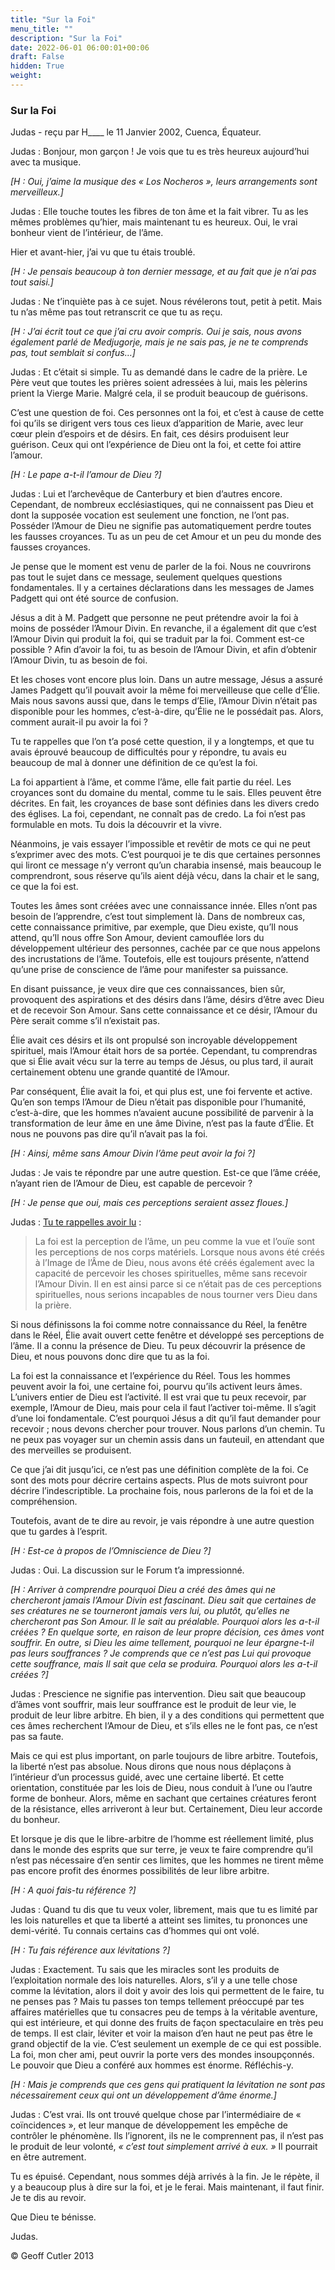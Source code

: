 ```yaml
---
title: "Sur la Foi"
menu_title: ""
description: "Sur la Foi"
date: 2022-06-01 06:00:01+00:06
draft: False
hidden: True
weight:
---
```

### Sur la Foi

Judas - reçu par H____ le 11 Janvier 2002, Cuenca, Équateur.

Judas : Bonjour, mon garçon ! Je vois que tu es très heureux aujourd’hui avec ta musique.

*[H : Oui, j’aime la musique des « Los Nocheros », leurs arrangements sont merveilleux.]*

Judas : Elle touche toutes les fibres de ton âme et la fait vibrer. Tu as les mêmes problèmes qu’hier, mais maintenant tu es heureux. Oui, le vrai bonheur vient de l’intérieur, de l’âme.

Hier et avant-hier, j’ai vu que tu étais troublé.

*[H : Je pensais beaucoup à ton dernier message, et au fait que je n’ai pas tout saisi.]*

Judas : Ne t’inquiète pas à ce sujet. Nous révélerons tout, petit à petit. Mais tu n’as même pas tout retranscrit ce que tu as reçu.

*[H : J’ai écrit tout ce que j’ai cru avoir compris. Oui je sais, nous avons également parlé de Medjugorje, mais je ne sais pas, je ne te comprends pas, tout semblait si confus…]*

Judas : Et c’était si simple. Tu as demandé dans le cadre de la prière. Le Père veut que toutes les prières soient adressées à lui, mais les pèlerins prient la Vierge Marie. Malgré cela, il se produit beaucoup de guérisons.

C’est une question de foi. Ces personnes ont la foi, et c’est à cause de cette foi qu’ils se dirigent vers tous ces lieux d’apparition de Marie, avec leur cœur plein d’espoirs et de désirs. En fait, ces désirs produisent leur guérison. Ceux qui ont l’expérience de Dieu ont la foi, et cette foi attire l’amour.

*[H : Le pape a-t-il l’amour de Dieu ?]*

Judas : Lui et l’archevêque de Canterbury et bien d’autres encore. Cependant, de nombreux ecclésiastiques, qui ne connaissent pas Dieu et dont la supposée vocation est seulement une fonction, ne l’ont pas. Posséder l’Amour de Dieu ne signifie pas automatiquement perdre toutes les fausses croyances. Tu as un peu de cet Amour et un peu du monde des fausses croyances.

Je pense que le moment est venu de parler de la foi. Nous ne couvrirons pas tout le sujet dans ce message, seulement quelques questions fondamentales. Il y a certaines déclarations dans les messages de James Padgett qui ont été source de confusion.

Jésus a dit à M. Padgett que personne ne peut prétendre avoir la foi à moins de posséder l’Amour Divin. En revanche, il a également dit que c’est l’Amour Divin qui produit la foi, qui se traduit par la foi. Comment est-ce possible ? Afin d’avoir la foi, tu as besoin de l’Amour Divin, et afin d’obtenir l’Amour Divin, tu as besoin de foi.

Et les choses vont encore plus loin. Dans un autre message, Jésus a assuré James Padgett qu’il pouvait avoir la même foi merveilleuse que celle d’Élie. Mais nous savons aussi que, dans le temps d’Elie, l’Amour Divin n’était pas disponible pour les hommes, c’est-à-dire, qu’Élie ne le possédait pas. Alors, comment aurait-il pu avoir la foi ?

Tu te rappelles que l’on t’a posé cette question, il y a longtemps, et que tu avais éprouvé beaucoup de difficultés pour y répondre, tu avais eu beaucoup de mal à donner une définition de ce qu’est la foi.

La foi appartient à l’âme, et comme l’âme, elle fait partie du réel. Les croyances sont du domaine du mental, comme tu le sais. Elles peuvent être décrites. En fait, les croyances de base sont définies dans les divers credo des églises. La foi, cependant, ne connaît pas de credo. La foi n’est pas formulable en mots. Tu dois la découvrir et la vivre.

Néanmoins, je vais essayer l’impossible et revêtir de mots ce qui ne peut s’exprimer avec des mots. C’est pourquoi je te dis que certaines personnes qui liront ce message n’y verront qu’un charabia insensé, mais beaucoup le comprendront, sous réserve qu’ils aient déjà vécu, dans la chair et le sang, ce que la foi est.

Toutes les âmes sont créées avec une connaissance innée. Elles n’ont pas besoin de l’apprendre, c’est tout simplement là. Dans de nombreux cas, cette connaissance primitive, par exemple, que Dieu existe, qu’Il nous attend, qu’Il nous offre Son Amour, devient camouflée lors du développement ultérieur des personnes, cachée par ce que nous appelons des incrustations de l’âme. Toutefois, elle est toujours présente, n’attend qu’une prise de conscience de l’âme pour manifester sa puissance.

En disant puissance, je veux dire que ces connaissances, bien sûr, provoquent des aspirations et des désirs dans l’âme, désirs d’être avec Dieu et de recevoir Son Amour. Sans cette connaissance et ce désir, l’Amour du Père serait comme s’il n’existait pas.

Élie avait ces désirs et ils ont propulsé son incroyable développement spirituel, mais l’Amour était hors de sa portée. Cependant, tu comprendras que si Élie avait vécu sur la terre au temps de Jésus, ou plus tard, il aurait certainement obtenu une grande quantité de l’Amour.

Par conséquent, Élie avait la foi, et qui plus est, une foi fervente et active. Qu’en son temps l’Amour de Dieu n’était pas disponible pour l’humanité, c’est-à-dire, que les hommes n’avaient aucune possibilité de parvenir à la transformation de leur âme en une âme Divine, n’est pas la faute d’Élie. Et nous ne pouvons pas dire qu’il n’avait pas la foi.

*[H : Ainsi, même sans Amour Divin l’âme peut avoir la foi ?]*

Judas : Je vais te répondre par une autre question. Est-ce que l’âme créée, n’ayant rien de l’Amour de Dieu, est capable de percevoir ?

*[H : Je pense que oui, mais ces perceptions seraient assez floues.]*

Judas : [Tu te rappelles avoir lu](/fr-contemporary-messages/fr-contemporary-messages-by-date-order/fr-contemporary-messages-2000/fr-2000-12-28-1-ar-mary/) :

> La foi est la perception de l’âme, un peu comme la vue et l’ouïe sont les perceptions de nos corps matériels. Lorsque nous avons été créés à l’Image de l’Âme de Dieu, nous avons été créés également avec la capacité de percevoir les choses spirituelles, même sans recevoir l’Amour Divin. Il en est ainsi parce si ce n’était pas de ces perceptions spirituelles, nous serions incapables de nous tourner vers Dieu dans la prière.

Si nous définissons la foi comme notre connaissance du Réel, la fenêtre dans le Réel, Élie avait ouvert cette fenêtre et développé ses perceptions de l’âme. Il a connu la présence de Dieu. Tu peux découvrir la présence de Dieu, et nous pouvons donc dire que tu as la foi.

La foi est la connaissance et l’expérience du Réel. Tous les hommes peuvent avoir la foi, une certaine foi, pourvu qu’ils activent leurs âmes. L’univers entier de Dieu est l’activité. Il est vrai que tu peux recevoir, par exemple, l’Amour de Dieu, mais pour cela il faut l’activer toi-même. Il s’agit d’une loi fondamentale. C’est pourquoi Jésus a dit qu’il faut demander pour recevoir ; nous devons chercher pour trouver. Nous parlons d’un chemin. Tu ne peux pas voyager sur un chemin assis dans un fauteuil, en attendant que des merveilles se produisent.

Ce que j’ai dit jusqu’ici, ce n’est pas une définition complète de la foi. Ce sont des mots pour décrire certains aspects. Plus de mots suivront pour décrire l’indescriptible. La prochaine fois, nous parlerons de la foi et de la compréhension.

Toutefois, avant de te dire au revoir, je vais répondre à une autre question que tu gardes à l’esprit.

*[H : Est-ce à propos de l’Omniscience de Dieu ?]*

Judas : Oui. La discussion sur le Forum t’a impressionné.

*[H : Arriver à comprendre pourquoi Dieu a créé des âmes qui ne chercheront jamais l’Amour Divin est fascinant. Dieu sait que certaines de ses créatures ne se tourneront jamais vers lui, ou plutôt, qu’elles ne chercheront pas Son Amour. Il le sait au préalable. Pourquoi alors les a-t-il créées ? En quelque sorte, en raison de leur propre décision, ces âmes vont souffrir. En outre, si Dieu les aime tellement, pourquoi ne leur épargne-t-il pas leurs souffrances ? Je comprends que ce n’est pas Lui qui provoque cette souffrance, mais Il sait que cela se produira. Pourquoi alors les a-t-il créées ?]*

Judas : Prescience ne signifie pas intervention. Dieu sait que beaucoup d’âmes vont souffrir, mais leur souffrance est le produit de leur vie, le produit de leur libre arbitre. Eh bien, il y a des conditions qui permettent que ces âmes recherchent l’Amour de Dieu, et s’ils elles ne le font pas, ce n’est pas sa faute.

Mais ce qui est plus important, on parle toujours de libre arbitre. Toutefois, la liberté n’est pas absolue. Nous dirons que nous nous déplaçons à l’intérieur d’un processus guidé, avec une certaine liberté. Et cette orientation, constituée par les lois de Dieu, nous conduit à l’une ou l’autre forme de bonheur. Alors, même en sachant que certaines créatures feront de la résistance, elles arriveront à leur but. Certainement, Dieu leur accorde du bonheur.

Et lorsque je dis que le libre-arbitre de l’homme est réellement limité, plus dans le monde des esprits que sur terre, je veux te faire comprendre qu’il n’est pas nécessaire d’en sentir ces limites, que les hommes ne tirent même pas encore profit des énormes possibilités de leur libre arbitre.

*[H : A quoi fais-tu référence ?]*

Judas : Quand tu dis que tu veux voler, librement, mais que tu es limité par les lois naturelles et que ta liberté a atteint ses limites, tu prononces une demi-vérité. Tu connais certains cas d’hommes qui ont volé.

*[H : Tu fais référence aux lévitations ?]*

Judas : Exactement. Tu sais que les miracles sont les produits de l’exploitation normale des lois naturelles. Alors, s’il y a une telle chose comme la lévitation, alors il doit y avoir des lois qui permettent de le faire, tu ne penses pas ? Mais tu passes ton temps tellement préoccupé par tes affaires matérielles que tu consacres peu de temps à la véritable aventure, qui est intérieure, et qui donne des fruits de façon spectaculaire en très peu de temps. Il est clair, léviter et voir la maison d’en haut ne peut pas être le grand objectif de la vie. C’est seulement un exemple de ce qui est possible. La foi, mon cher ami, peut ouvrir la porte vers des mondes insoupçonnés. Le pouvoir que Dieu a conféré aux hommes est énorme. Réfléchis-y.

*[H : Mais je comprends que ces gens qui pratiquent la lévitation ne sont pas nécessairement ceux qui ont un développement d’âme énorme.]*

Judas : C’est vrai. Ils ont trouvé quelque chose par l’intermédiaire de « coïncidences », et leur manque de développement les empêche de contrôler le phénomène. Ils l’ignorent, ils ne le comprennent pas, il n’est pas le produit de leur volonté, *« c’est tout simplement arrivé à eux. »* Il pourrait en être autrement.

Tu es épuisé. Cependant, nous sommes déjà arrivés à la fin. Je le répète, il y a beaucoup plus à dire sur la foi, et je le ferai. Mais maintenant, il faut finir. Je te dis au revoir.

Que Dieu te bénisse.

Judas.

© Geoff Cutler 2013
